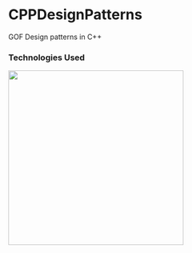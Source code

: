 # CPPDesignPatterns
GOF Design patterns in C++

<h3> Technologies Used </h3>
<img src="https://upload.wikimedia.org/wikipedia/commons/thumb/0/0b/Qt_logo_2016.svg/1200px-Qt_logo_2016.svg.png" width="350"/>
